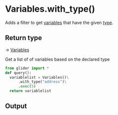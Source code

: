 # Variables.with\_type()

Adds a filter to get [variables](./) that have the given [type](../variable/variable.type.md).

## Return type

→ [Variables](./)

Get a list of of variables based on the declared type

```python
from glider import *
def query():
  variablelist = Variables()\
      .with_type("address")\
      .exec(5)
  return variablelist
```

## Output

```json
```
